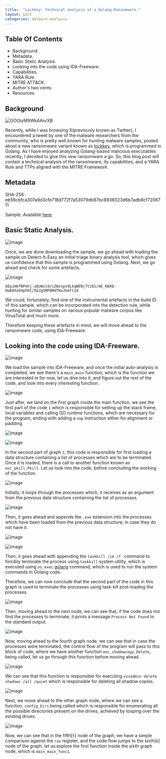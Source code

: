 ```yaml
---
title:  "Lockkey: Technical analysis of a Golang-Ransomware."
layout: post
categories: malware-analysis
---
```




## Table Of Contents

- Background.
- Metadata.
- Basic Static Analysis.
- Looking into the code using IDA-Freeware.
- Capabilities.
- YARA Rule.
- MITRE ATT&CK.
- Author's two cents.
- Resources.


## Background 


![GOGiyM9WkAAnrXB](https://github.com/xelemental/xelemental.github.io/assets/49472311/ada9293d-4f82-4f38-8749-cdf4cb905055)


Recently, while I was browsing X(previously known as Twitter), I encountered a tweet by one of the malware researchers from the community, who is pretty well known for hunting malware samples, posted about a new ransomware variant known as [lockkey](https://x.com/siri_urz/status/1792893139398566179/), which is programmed in Golang. As I have enjoyed analyzing Golang-based malicious executables recently, I decided to give this new ransomware a go. So, this blog post will contain a technical analysis of the ransomware, its capabilities, and a YARA Rule and TTPs aligned with the MITRE Framework. 


## Metadata

SHA-256 : eb58cbfca307a9d3cfe718d772f7a53079db87bc8936023d6b7adb8cf7206711

Sample: Available [here](https://bazaar.abuse.ch/sample/eb58cbfca307a9d3cfe718d772f7a53079db87bc8936023d6b7adb8cf7206711/#intel).



## Basic Static Analysis.



![image](https://github.com/xelemental/xelemental.github.io/assets/49472311/068cf6ec-456f-40c5-a3f5-80042cbf5097)


Once, we are done downloading the sample, we go ahead with loading the sample on Detect-It-Easy an initial triage binary analysis tool, which gives us confidence that this sample is programmed using Golang. Next, we go ahead and check for some artefacts.


![image](https://github.com/xelemental/xelemental.github.io/assets/49472311/0c031239-97fd-45d6-acca-8b0abc7fe189)


`GEpiHmfNPehj-aQoWitd/sZWzxps9LkqWENj7tz61/mE_KWXQ-UwK0Xa5HpFKC/5EJgSMP8RHTKwJhmft2d`


We could, fortunately, find one of the instrumental artefacts in the build ID of this sample, which can be incorporated into the detection rule, while hunting for similar samples on various popular malware corpus like VirusTotal and much more. 


Therefore keeping these artefacts in mind, we will move ahead to the ransomware code, using IDA-Freeware.



## Looking into the code using IDA-Freeware.



![image](https://github.com/xelemental/xelemental.github.io/assets/49472311/aaa53632-e4c0-4458-960d-1bd2732d53a4)


We load the sample into IDA-Freeware, and once the initial auto-analysis is completed, we see there's a `main_main` function, which is the function we are interested in for now, let us dive into it, and figure out the rest of the code, and look into every interesting function. 


![image](https://github.com/xelemental/xelemental.github.io/assets/49472311/bc7bdbb5-40aa-43a6-803c-115073129521)


Just after, we land on the first graph inside the main function, we see the first part of the code  `1` which is responsible for setting up the stack frame, local variables and calling GO runtime functions, which are necessary for the program, ending with adding a `nop` instruction either for alignment or padding. 


![image](https://github.com/xelemental/xelemental.github.io/assets/49472311/dbd2ed52-910d-426c-9430-fdf6bb04aed2)


![image](https://github.com/xelemental/xelemental.github.io/assets/49472311/ad9099fd-087a-4df0-9b03-3f3bfa64ca4f)



In the second part of graph `2`, this code is responsible for first loading a data structure containing a list of processes which are to be terminated. Once it is loaded, there is a call to another function known as `enc_pkill_Pkill`. Let us look into the code, before concluding the working of the function. 


![image](https://github.com/xelemental/xelemental.github.io/assets/49472311/270d1147-04be-4629-a40a-4357f3c60cb9)


Initially, it loops through the processes which, it receives as an argument from the previous data structure containing the list of processes. 


![image](https://github.com/xelemental/xelemental.github.io/assets/49472311/cefd7b40-79ca-41b0-b210-4c48e3f3e802)


Then, it goes ahead and appends the `.exe` extension into the processes which have been loaded from the previous data structure, in case they do not have it. 


![image](https://github.com/xelemental/xelemental.github.io/assets/49472311/71317cda-761c-4ec0-aa44-34050d6c6e63)

![image](https://github.com/xelemental/xelemental.github.io/assets/49472311/7820861b-a353-48c0-a81e-a3d84f3c2d17)


Then, it goes ahead with appending the `taskkill /im /f ` command to forcibly terminate the process using `taskkill` system utility, which is executed using `os_exec` [golang](https://pkg.go.dev/os/exec) command, which is used to run the system commands in Golang code.  

Therefore, we can now conclude that the second part of the code in this graph is used to terminate the processes using task-kill post-loading the processes. 


![image](https://github.com/xelemental/xelemental.github.io/assets/49472311/8e4379a9-f0d2-417f-9267-10b20f816d61)


Then, moving ahead to the next node, we can see that, if the code does not find the processes to terminate, it prints a message `Process Not Found` to the standard output. 


![image](https://github.com/xelemental/xelemental.github.io/assets/49472311/4ba5a815-95ff-40d9-ab9d-d1410bb6f390)


Now, moving ahead to the fourth graph node, we can see that in case the processes were terminated, the control flow of the program will pass to this block of code, where we have another function `enc_shadowcopy_Delete`, being called, let us go through this function before moving ahead. 


![image](https://github.com/xelemental/xelemental.github.io/assets/49472311/86ce061d-6adf-4a15-ac95-b0d83531de84)

We can see that this function is responsible for executing `vssadmin delete shadows /all /quiet` which is responsible for deleting all shadow copies. 


![image](https://github.com/xelemental/xelemental.github.io/assets/49472311/a871f01f-fa20-48de-b334-d27af5bd6d92)


Next, we move ahead to the other graph node, where we can see a function, `config_Dirs` being called which is responsible for enumerating all the possible directories present on the drives, achieved by looping over the existing drives.


![image](https://github.com/xelemental/xelemental.github.io/assets/49472311/c4e8f2c6-ca6e-4984-b88b-66fed47f9f23)

Now, we can see that in the fifth[`5`] node of the graph, we have a simple comparison against the `rax` register, and the code flow jumps to the sixth[`6`] node of the graph, let us explore the first function inside the sixth graph node, which is `main_main_func1`.





